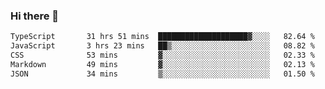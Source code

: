 ### Hi there 👋

<!--
**zhengis-alinur/zhengis-alinur** is a ✨ _special_ ✨ repository because its `README.md` (this file) appears on your GitHub profile.

Here are some ideas to get you started:

- 🔭 I’m currently working on ...
- 🌱 I’m currently learning ...
- 👯 I’m looking to collaborate on ...
- 🤔 I’m looking for help with ...
- 💬 Ask me about ...
- 📫 How to reach me: ...
- 😄 Pronouns: ...
- ⚡ Fun fact: ...
-->

<!--START_SECTION:waka-->

```txt
TypeScript       31 hrs 51 mins  ████████████████████▓░░░░   82.64 %
JavaScript       3 hrs 23 mins   ██▒░░░░░░░░░░░░░░░░░░░░░░   08.82 %
CSS              53 mins         ▓░░░░░░░░░░░░░░░░░░░░░░░░   02.33 %
Markdown         49 mins         ▓░░░░░░░░░░░░░░░░░░░░░░░░   02.13 %
JSON             34 mins         ▒░░░░░░░░░░░░░░░░░░░░░░░░   01.50 %
```

<!--END_SECTION:waka-->
